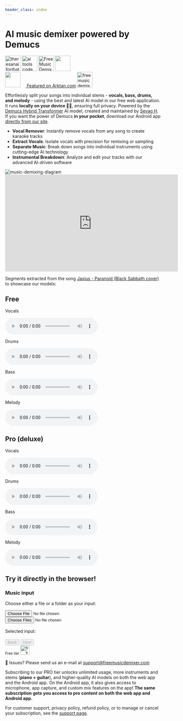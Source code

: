 ```yaml
---
header_class: index
---
```

<script src="WavFileEncoder.js" type="module"></script>
<script src="main.js" type="module"></script>
<script src="https://cdn.jsdelivr.net/npm/fflate@0.8.0/umd/index.js"></script>

# AI music demixer powered by Demucs

<a href="https://theresanaiforthat.com/ai/free-music-demixer/?ref=featured&v=691965" target="_blank"><img height="50" src="https://media.theresanaiforthat.com/featured5.png" alt="theresanaiforthat-promo"></a> <a title="ai tools code.market" href="https://code.market?code.market=verified"><img alt="ai tools code.market" title="ai tools code.market" src="https://code.market/assets/manage-product/featured-logo-dark.svg" target="_blank" height="50"/></a> <a href="https://toolnest.ai/project/free-music-demixer/" target="_blank" style="cursor: pointer" id="tr_dark"><img loading="lazy" src="https://toolnest.ai/wp-content/uploads/2024/05/badge_toolnest_dark.svg" height="50" alt="Free Music Demixer" data-eio="p"></a> <a href="https://aizones.io/tool/free-music-demixer"> <img height="50" src="https://aizones.io/static/media/Embed DARK.99f25d736afbf408832f.png"/></a>
<br>
<a href="https://www.aitechsuite.com/tools/6053?ref=featured&v=129" target="_blank" rel="nofollow"><img height="50" src="https://aitsmarketing.s3.amazonaws.com/aits-verified-tool.svg?height=50"/></a> <a href="https://arktan.com" target="_blank" class="styled-link"> <img src="/assets/images/arktan_logo.webp" height="12px"/> Featured on Arktan.com</a> <a href="https://www.instagram.com/musicdemixer/" target="_blank"><img src="/assets/images/ig_banner.webp" height="50" alt="freemusicdemixer-instagram"/></a>

Effortlessly split your songs into individual stems - **vocals, bass, drums, and melody** - using the best and latest AI model in our free web application. It runs **locally on your device 🫵🏽**, ensuring full privacy. Powered by the [Demucs Hybrid Transformer](https://github.com/facebookresearch/demucs) AI model, created and maintained by [Sevag H](https://github.com/sevagh). If you want the power of Demucs **in your pocket**, download our Android app [directly from our site](/android).
- **Vocal Remover**: Instantly remove vocals from any song to create karaoke tracks
- **Extract Vocals**: Isolate vocals with precision for remixing or sampling
- **Separate Music**: Break down songs into individual instruments using cutting-edge AI technology
- **Instrumental Breakdown**: Analyze and edit your tracks with our advanced AI-driven software
<div class="image-container">
<img class="responsive-img" src="/assets/images/music-demix.webp" alt="music-demixing-diagram"/>
</div>

<div class="video-container">
<iframe width="560" height="315" src="https://www.youtube.com/embed/O1vbXB8K_DI?si=kux30l8qWeF8QFi4" title="YouTube video player" frameborder="0" allow="accelerometer; autoplay; clipboard-write; encrypted-media; gyroscope; picture-in-picture; web-share" referrerpolicy="strict-origin-when-cross-origin" allowfullscreen></iframe>
</div>

Segments extracted from the song [Jaxius - Paranoid (Black Sabbath cover)](https://www.jaxiusmusic.com/file-share/4a94f6cf-a844-4d72-b849-328829fe158f) to showcase our models:
<div class="card-container" id="demo-app">
  <div class="card">
    <div class="card-content">
      <h2 class="card-title">Free</h2>
      <p>Vocals</p>
      <audio controls>
        <source src="/assets/clips/paranoid_jaxius_vocals_free.mp3" type="audio/mp3">
      </audio>
      <p>Drums</p>
      <audio controls>
        <source src="/assets/clips/paranoid_jaxius_drums_free.mp3" type="audio/mp3">
      </audio>
      <p>Bass</p>
      <audio controls>
        <source src="/assets/clips/paranoid_jaxius_bass_free.mp3" type="audio/mp3">
      </audio>
      <p>Melody</p>
      <audio controls>
        <source src="/assets/clips/paranoid_jaxius_melody_free.mp3" type="audio/mp3">
      </audio>
    </div>
  </div>

  <div class="card">
    <div class="card-content">
      <h2 class="card-title">Pro (deluxe)</h2>
      <p>Vocals</p>
      <audio controls>
        <source src="/assets/clips/paranoid_jaxius_vocals_pro.mp3" type="audio/mp3">
      </audio>
      <p>Drums</p>
      <audio controls>
        <source src="/assets/clips/paranoid_jaxius_drums_pro.mp3" type="audio/mp3">
      </audio>
      <p>Bass</p>
      <audio controls>
        <source src="/assets/clips/paranoid_jaxius_bass_pro.mp3" type="audio/mp3">
      </audio>
      <p>Melody</p>
      <audio controls>
        <source src="/assets/clips/paranoid_jaxius_melody_pro.mp3" type="audio/mp3">
      </audio>
    </div>
  </div>
</div>

## Try it directly in the browser!

<div class="wizard-container">
  <div id="wizard-step-1" class="wizard-step">
    <h3>Music input</h3>
    <p>Choose either a file or a folder as your input:</p>
    <div class="input-group">
        <input type="file" id="audio-upload" aria-label="Choose a file">
    </div>
    <div class="input-group">
        <input type="file" id="batch-upload" webkitdirectory directory multiple aria-label="Choose a folder">
    </div>
    <br>
    <div id="selectedInputMessage">Selected input:</div>
    <br>
    <div class="wizard-footer">
      <button id="prev-step-1" class="wizard-prev-btn" disabled>Back</button>
      <button id="next-step-1" class="wizard-next-btn" disabled>Next</button>
    </div>
  </div>

  <div id="wizard-step-2" class="wizard-step" style="display: none;">
    <h3>Activate pro content</h3>
    <p id="usage-limits"></p>
    <form id="activation-form">
      New customer? Buy our <a  href="https://buy.stripe.com/aEU29ZgF48Z13qEeUV">$9.99 monthly</a> or <a  href="https://buy.stripe.com/dR67ujdsSejl3qE3ce">$49.99 yearly</a> subscription!
      <br>
      <br>
      Existing customer?
      <label for="billing-email">Activate your PRO content with your billing email:</label>
      <input type="email" id="billing-email" name="billing-email" required>
      <button type="submit">Activate</button>
    </form>
    <div id="response-message"></div>
    <br>
    <div>
    Free user? Click next to continue
    </div>
    <div class="wizard-footer">
      <button id="prev-step-2" class="wizard-prev-btn">Back</button>
      <button id="next-step-2" class="wizard-next-btn">Next</button>
    </div>
    <!-- Overlay and Spinner -->
    <div id="step2-overlay" class="overlay" style="display: none;">
        <h3 style="color: #ffffff; margin-top: 20px;">Activating your content...</h3>
        <div class="loader" id="step2-spinner"></div>
    </div>
  </div>

  <div id="wizard-step-3" class="wizard-step" style="display: none;">
    <h3>Choose your AI model</h3>
    <br>
    <div class="columns-container">
      <!-- Stems Column -->
      <div class="column">
        <b>Components:</b>
        <form id="modelPickerForm">
          <div>
            <input type="checkbox" id="vocals" name="feature" value="vocals" checked>
            <label for="vocals">Vocals</label>
          </div>
          <div>
            <input type="checkbox" id="drums" name="feature" value="drums" checked>
            <label for="drums">Drums</label>
          </div>
          <div>
            <input type="checkbox" id="bass" name="feature" value="bass" checked>
            <label for="bass">Bass</label>
          </div>
          <div>
            <input type="checkbox" id="instrumental" name="feature" value="instrumental" checked>
            <label for="instrumental">Instrumental</label>
          </div>
          <div>
            <input type="checkbox" id="piano" name="feature" value="piano" disabled>
            <label for="piano">Piano 🔒</label>
          </div>
          <div>
            <input type="checkbox" id="guitar" name="feature" value="guitar" disabled>
            <label for="guitar">Guitar 🔒</label>
          </div>
        </form>
      </div>
      <div class="column">
          <b>Quality:</b>
          <form id="qualityPickerForm">
            <div>
              <input type="radio" id="low-quality" name="quality" value="low" disabled>
              <label for="low-quality">Low (fast!) 🔒</label>
            </div>
            <div>
              <input type="radio" id="default-quality" name="quality" value="default" checked>
              <label for="default-quality">Default</label>
            </div>
            <div>
              <input type="radio" id="medium-quality" name="quality" value="medium" disabled>
              <label for="medium-quality">Medium 🔒</label>
            </div>
            <div>
              <input type="radio" id="high-quality" name="quality" value="high" disabled>
              <label for="high-quality">High 🔒</label>
            </div>
          </form>
      </div>
    </div>
    <br>
    <div id="selectedModelMessage">Selected model: <b>4-SOURCE (FREE)</b></div>
    <p>⚠️ Higher qualities are slower!</p>
    <br>
    <div class="wizard-footer">
      <button id="prev-step-3" class="wizard-prev-btn">Back</button>
      <button id="next-step-3" class="wizard-next-btn">Next</button>
    </div>
    <!-- Overlay and Spinner -->
    <div id="step3-overlay" class="overlay" style="display: none;">
        <h3 style="color: #ffffff; margin-top: 20px;">Downloading model files...</h3>
        <div class="loader" id="step3-spinner"></div>
    </div>
  </div>

  <div id="wizard-step-4" class="wizard-step" style="display: none;">
    <h3>Select max memory and start job</h3>
    <br>
    <form id="memorySelectorForm">
        <div>
            <input type="radio" id="4gb" name="memory" value="4gb">
            <label for="4gb">4 GB (default speed)</label>
        </div>
        <div>
            <input type="radio" id="8gb" name="memory" value="8gb">
            <label for="8gb">8 GB (2x faster)</label>
        </div>
        <div>
            <input type="radio" id="16gb" name="memory" value="16gb" checked>
            <label for="16gb">16 GB (4x faster)</label>
        </div>
        <div>
            <input type="radio" id="32gb" name="memory" value="32gb">
            <label for="32gb">32 GB (8x faster)</label>
        </div>
    </form>
    <p>⚠️ Always choose a memory setting less than your computer's total memory. We have tested 32 GB in Firefox and 16 GB in Chrome.</p>
    <br>
    <div class="wizard-footer">
      <button id="prev-step-4" class="wizard-prev-btn">Back</button>
      <button id="next-step-4" class="wizard-next-btn" disabled>Start demix job</button>
    </div>
  </div>

  <div id="wizard-step-5" class="wizard-step" style="display: none;">
  <h3>Demix progress and outputs</h3>
    To cancel the running job, refresh the page
    <div class="progress-container">
      <div class="progress-text" id="inference-progress-text">Progress...</div>
      <div class="progress-bar">
          <div class="progress-bar-inner" id="inference-progress-bar" style="width: 0%"></div>
      </div>
      This may take a while, take a coffee break! ☕️
    </div>
    <div class="output-container">
      <div class="output-text" id="output-progress-text">Outputs...</div>
      <div class="output-link-container" id="output-links">
      </div>
    </div>
    <br>
    <div class="wizard-footer">
      <button id="prev-step-5" class="wizard-prev-btn" disabled>Back</button>
      <button id="next-step-5" class="wizard-next-btn" disabled>New job</button>
    </div>
  </div>
  <div class="bottom-right" id="logo-display">
    <small>Free tier
    <img src="/assets/images/logo_free.webp" alt="freemusicdemixer-free-logo" height="30px" style="background-color:white;"/></small>
  </div>
</div>

🚨 Issues? Please send us an e-mail at <a href="mailto:support@freemusicdemixer.com">support@freemusicdemixer.com</a>

Subscribing to our PRO tier unlocks unlimited usage, more instruments and stems (**piano + guitar**), and higher-quality AI models on both the web app and the Android app. On the Android app, it also gives access to microphone, app capture, and custom mix features on the app! **The same subscription gets you access to pro content on both the web app and Android app.**

For customer support, privacy policy, refund policy, or to manage or cancel your subscription, see the [support page](/support).

<script async src="https://js.stripe.com/v3/pricing-table.js"></script>
<stripe-pricing-table id="pricing-table" pricing-table-id="prctbl_1OcXFtAmT5bJ3vuw0JDQk6A5"
publishable-key="pk_live_51ObLZ9AmT5bJ3vuwDIgzrNEljt7oK42MqgmnEKZbANz0PDtlzkD3Oc6R2JopYNJnpsteV8or0hY2s1l2bmrM1hED00nMDhvPqg">
</stripe-pricing-table>
